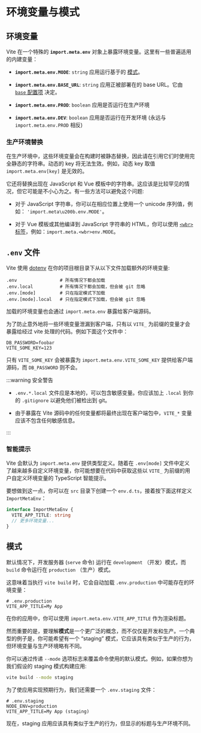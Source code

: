 # 环境变量与模式

## 环境变量

Vite 在一个特殊的 **`import.meta.env`** 对象上暴露环境变量。这里有一些普遍适用的内建变量：

- **`import.meta.env.MODE`**: `string` 应用运行基于的 [模式](#modes)。

- **`import.meta.env.BASE_URL`**: `string` 应用正被部署在的 base URL。它由 [`base` 配置项](/config/#base) 决定。

- **`import.meta.env.PROD`**: `boolean` 应用是否运行在生产环境

- **`import.meta.env.DEV`**: `boolean` 应用是否运行在开发环境 (永远与 `import.meta.env.PROD` 相反)

### 生产环境替换

在生产环境中，这些环境变量会在构建时被静态替换，因此请在引用它们时使用完全静态的字符串。动态的 key 将无法生效。例如，动态 key 取值 `import.meta.env[key]` 是无效的。

它还将替换出现在 JavaScript 和 Vue 模板中的字符串。这应该是比较罕见的情况，但它可能是不小心为之。有一些方法可以避免这个问题:

- 对于 JavaScript 字符串，你可以在相应位置上使用一个 unicode 序列值，例如： `'import.meta\u200b.env.MODE'`。

- 对于 Vue 模板或其他编译到 JavaScript 字符串的 HTML，你可以使用 [`<wbr>` 标签](https://developer.mozilla.org/en-US/docs/Web/HTML/Element/wbr)，例如：`import.meta.<wbr>env.MODE`。

## `.env` 文件

Vite 使用 [dotenv](https://github.com/motdotla/dotenv) 在你的项目根目录下从以下文件加载额外的环境变量:

```
.env                # 所有情况下都会加载
.env.local          # 所有情况下都会加载，但会被 git 忽略
.env.[mode]         # 只在指定模式下加载
.env.[mode].local   # 只在指定模式下加载，但会被 git 忽略
```

加载的环境变量也会通过 `import.meta.env` 暴露给客户端源码。

为了防止意外地将一些环境变量泄漏到客户端，只有以 `VITE_` 为前缀的变量才会暴露给经过 vite 处理的代码。例如下面这个文件中：

```
DB_PASSWORD=foobar
VITE_SOME_KEY=123
```

只有 `VITE_SOME_KEY` 会被暴露为 `import.meta.env.VITE_SOME_KEY` 提供给客户端源码，而 `DB_PASSWORD` 则不会。

:::warning 安全警告

- `.env.*.local` 文件应是本地的，可以包含敏感变量。你应该加上 `.local` 到你的 `.gitignore` 以避免他们被检出到 git。

- 由于暴露在 Vite 源码中的任何变量都将最终出现在客户端包中，`VITE_*` 变量应该不包含任何敏感信息。

:::

### 智能提示

Vite 会默认为 `import.meta.env` 提供类型定义。随着在 `.env[mode]` 文件中定义了越来越多自定义环境变量，你可能想要在代码中获取这些以 `VITE_` 为前缀的用户自定义环境变量的 TypeScript 智能提示。

要想做到这一点，你可以在 `src` 目录下创建一个 `env.d.ts`，接着按下面这样定义 `ImportMetaEnv`：

```typescript
interface ImportMetaEnv {
  VITE_APP_TITLE: string
  // 更多环境变量...
}
```

## 模式

默认情况下，开发服务器 (`serve` 命令) 运行在 `development` （开发）模式，而 `build` 命令运行在 `production` （生产）模式。

这意味着当执行 `vite build` 时，它会自动加载 `.env.production` 中可能存在的环境变量：

```
# .env.production
VITE_APP_TITLE=My App
```

在你的应用中，你可以使用 `import.meta.env.VITE_APP_TITLE` 作为渲染标题。

然而重要的是，要理解**模式**是一个更广泛的概念，而不仅仅是开发和生产。一个典型的例子是，你可能希望有一个 “staging” 模式，它应该具有类似于生产的行为，但环境变量与生产环境略有不同。

你可以通过传递 `--mode` 选项标志来覆盖命令使用的默认模式。例如，如果你想为我们假设的 staging 模式构建应用:

```bash
vite build --mode staging
```

为了使应用实现预期行为，我们还需要一个 `.env.staging` 文件：

```
# .env.staging
NODE_ENV=production
VITE_APP_TITLE=My App (staging)
```

现在，staging 应用应该具有类似于生产的行为，但显示的标题与生产环境不同。
